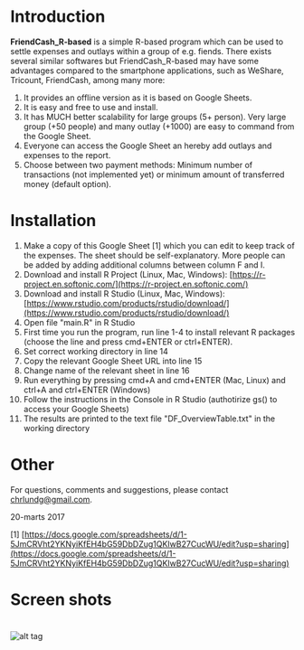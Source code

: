 # Introduction

**FriendCash\_R-based** is a simple R-based program which can be used to settle expenses and outlays within a group of e.g. fiends. There exists several similar softwares but FriendCash\_R-based may have some advantages compared to the smartphone applications, such as WeShare, Tricount, FriendCash, among many more:

1. It provides an offline version as it is based on Google Sheets.
2. It is easy and free to use and install.
3. It has MUCH better scalability for large groups (5+ person). Very large group (+50 people) and many outlay (+1000) are easy to command from the Google Sheet.
4. Everyone can access the Google Sheet an hereby add outlays and expenses to the report.
5. Choose between two payment methods: Minimum number of transactions (not implemented yet) or minimum amount of transferred money (default option).

# Installation

1. Make a copy of this Google Sheet [1] which you can edit to keep track of the expenses. The sheet should be self-explanatory. More people can be added by adding additional columns between column F and I.
2. Download and install R Project (Linux, Mac, Windows):  [https://r-project.en.softonic.com/](https://r-project.en.softonic.com/)
3. Download and install R Studio (Linux, Mac, Windows):  [https://www.rstudio.com/products/rstudio/download/](https://www.rstudio.com/products/rstudio/download/)
4. Open file &quot;main.R&quot; in R Studio
5. First time you run the program, run line 1-4 to install relevant R packages (choose the line and press cmd+ENTER or ctrl+ENTER).
6. Set correct working directory in line 14
7. Copy the relevant Google Sheet URL into line 15
8. Change name of the relevant sheet in line 16
9. Run everything by pressing cmd+A and cmd+ENTER (Mac, Linux) and ctrl+A and ctrl+ENTER (Windows)
10. Follow the instructions in the Console in R Studio (authotirize gs() to access your Google Sheets)
11. The results are printed to the text file &quot;DF\_OverviewTable.txt&quot; in the working directory

# Other

For questions, comments and suggestions, please contact  [chrlundg@gmail.com](mailto:chrlundg@gmail.com).

20-marts 2017

[1]  [https://docs.google.com/spreadsheets/d/1-5JmCRVht2YKNyiKfEH4bG59DbDZug1QKIwB27CucWU/edit?usp=sharing](https://docs.google.com/spreadsheets/d/1-5JmCRVht2YKNyiKfEH4bG59DbDZug1QKIwB27CucWU/edit?usp=sharing)

# Screen shots

#
![alt tag](https://raw.githubusercontent.com/username/projectname/branch/path/to/sceenshot.png)